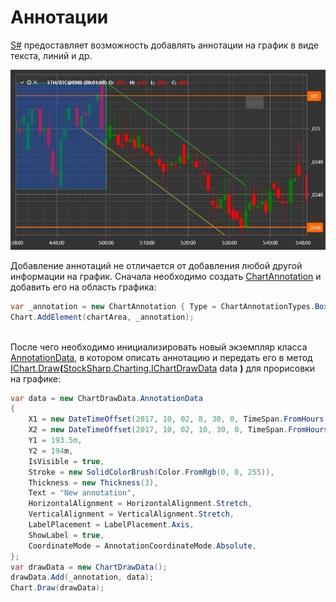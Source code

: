# Аннотации

[S\#](../../../api.md) предоставляет возможность добавлять аннотации на график в виде текста, линий и др. 

![ChartAnnotations](../../../../images/chartannotations.png)

Добавление аннотаций не отличается от добавления любой другой информации на график. Сначала необходимо создать [ChartAnnotation](xref:StockSharp.Xaml.Charting.ChartAnnotation) и добавить его на область графика:

```cs
var _annotation = new ChartAnnotation { Type = ChartAnnotationTypes.BoxAnnotation };
Chart.AddElement(chartArea, _annotation);
		
```

После чего необходимо инициализировать новый экземпляр класса [AnnotationData](xref:StockSharp.Xaml.Charting.ChartDrawData.AnnotationData), в котором описать аннотацию и передать его в метод [IChart.Draw](xref:StockSharp.Charting.IChart.Draw(StockSharp.Charting.IChartDrawData))**(**[StockSharp.Charting.IChartDrawData](xref:StockSharp.Charting.IChartDrawData) data **)** для прорисовки на графике:

```cs
var data = new ChartDrawData.AnnotationData
{
    X1 = new DateTimeOffset(2017, 10, 02, 8, 30, 0, TimeSpan.FromHours(1)),
    X2 = new DateTimeOffset(2017, 10, 02, 10, 30, 0, TimeSpan.FromHours(1)),
    Y1 = 193.5m,
    Y2 = 194m,
    IsVisible = true,
    Stroke = new SolidColorBrush(Color.FromRgb(0, 0, 255)),
    Thickness = new Thickness(3),
    Text = "New annotation",
    HorizontalAlignment = HorizontalAlignment.Stretch,
    VerticalAlignment = VerticalAlignment.Stretch,
    LabelPlacement = LabelPlacement.Axis,
    ShowLabel = true,
    CoordinateMode = AnnotationCoordinateMode.Absolute,
};
var drawData = new ChartDrawData();
drawData.Add(_annotation, data);
Chart.Draw(drawData);
		
```
